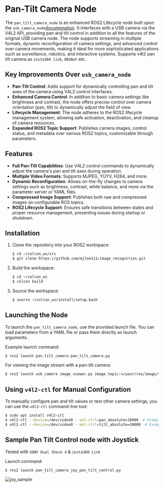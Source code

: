# Pan-Tilt Camera Node

The `pan_tilt_camera_node` is an enhanced ROS2 Lifecycle node built upon the `usb_camera_node`[documenation](../../usb_camera/README.md). It interfaces with a USB camera via the V4L2 API, providing pan and tilt control in addition to all the features of the original USB camera node. The node supports streaming in multiple formats, dynamic reconfiguration of camera settings, and advanced control over camera movements, making it ideal for more sophisticated applications such as surveillance, robotics, and interactive systems. Supports v4l2 pan tilt camera as `insta360 link`, `OBSBot` etc.

## Key Improvements Over `usb_camera_node`

- **Pan-Tilt Control**: Adds support for dynamically controlling pan and tilt axes of the camera using V4L2 control interfaces.
- **Enhanced Camera Control**: In addition to basic camera settings like brightness and contrast, the node offers precise control over camera orientation (pan, tilt) to dynamically adjust the field of view.
- **Lifecycle Management**: The node adheres to the ROS2 lifecycle management system, allowing safe activation, deactivation, and cleanup of camera resources.
- **Expanded ROS2 Topic Support**: Publishes camera images, control status, and metadata over various ROS2 topics, customizable through parameters.

## Features

- **Full Pan-Tilt Capabilities**: Use V4L2 control commands to dynamically adjust the camera's pan and tilt axes during operation.
- **Multiple Video Formats**: Supports MJPEG, YUYV, H264, and more.
- **Dynamic Reconfiguration**: Allows on-the-fly changes to camera settings such as brightness, contrast, white balance, and more via the parameter server or YAML files.
- **Compressed Image Support**: Publishes both raw and compressed images on configurable ROS topics.
- **ROS2 Lifecycle Support**: Ensures safe transitions between states and proper resource management, preventing issues during startup or shutdown.

## Installation

1. Clone the repository into your ROS2 workspace:
   ```bash
   $ cd ~/colcon_ws/src
   $ git clone https://github.com/mjlee111/image_recognition.git
   ```

2. Build the workspace:
   ```bash
   $ cd ~/colcon_ws
   $ colcon build
   ```

3. Source the workspace:
   ```bash
   $ source ~/colcon_ws/install/setup.bash
   ```

## Launching the Node

To launch the `pan_tilt_camera_node`, use the provided launch file. You can load parameters from a YAML file or pass them directly as launch arguments.

Example launch command:
```bash
$ ros2 launch pan_tilt_camera pan_tilt_camera.py
```

For viewing the image stream with a pan-tilt camera:
```bash
$ ros2 launch usb_camera image_viewer.py image_topic:=/your/ros/image/topic
```

## Using `v4l2-ctl` for Manual Configuration
To manually configure pan and tilt values or test other camera settings, you can use the `v4l2-ctl` command-line tool:

```bash
$ sudo apt install v4l2-ctl
$ v4l2-ctl --device=/dev/video0 --set-ctrl=pan_absolute=10000  # Example: Set pan to 10000
$ v4l2-ctl --device=/dev/video0 --set-ctrl=tilt_absolute=10000  # Example: Set tilt to 10000
```

## Sample Pan Tilt Control node with Joystick
Tested with `SONY Dual Shock 4` & `insta360 Link`

Launch command:
```bash
$ ros2 launch pan_tilt_camera joy_pan_tilt_control.py
```

![joy_sample](../../docs/image_projection/pan_tilt_joy_sample.gif)

